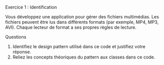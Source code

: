Exercice 1 : Identification

Vous développez une application pour gérer des fichiers multimédias. 
Les fichiers peuvent être lus dans différents formats (par exemple, MP4, MP3, AVI).
Chaque lecteur de format a ses propres règles de lecture.

Questions
1.	Identifiez le design pattern utilisé dans ce code et justifiez votre réponse.
2.	Reliez les concepts théoriques du pattern aux classes dans ce code.
